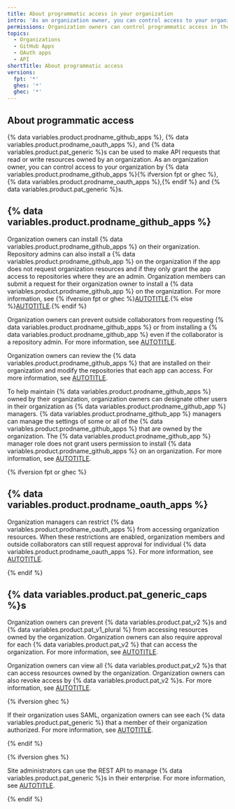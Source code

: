 ```yaml
---
title: About programmatic access in your organization
intro: 'As an organization owner, you can control access to your organization by {% data variables.product.pat_generic %}s, {% data variables.product.prodname_github_apps %}, and {% data variables.product.prodname_oauth_apps %}.'
permissions: Organization owners can control programmatic access in their organization.
topics:
  - Organizations
  - GitHub Apps
  - OAuth apps
  - API
shortTitle: About programmatic access
versions:
  fpt: '*'
  ghes: '*'
  ghec: '*'
---
```


## About programmatic access

{% data variables.product.prodname_github_apps %}, {% data variables.product.prodname_oauth_apps %}, and {% data variables.product.pat_generic %}s can be used to make API requests that read or write resources owned by an organization. As an organization owner, you can control access to your organization by {% data variables.product.prodname_github_apps %}{% ifversion fpt or ghec %}, {% data variables.product.prodname_oauth_apps %},{% endif %} and {% data variables.product.pat_generic %}s.

## {% data variables.product.prodname_github_apps %}

Organization owners can install {% data variables.product.prodname_github_apps %} on their organization. Repository admins can also install a {% data variables.product.prodname_github_app %} on the organization if the app does not request organization resources and if they only grant the app access to repositories where they are an admin. Organization members can submit a request for their organization owner to install a {% data variables.product.prodname_github_app %} on the organization. For more information, see {% ifversion fpt or ghec %}[AUTOTITLE](/apps/using-github-apps/installing-an-app-in-your-organization).{% else %}[AUTOTITLE](/apps/maintaining-github-apps/installing-github-apps).{% endif %}

Organization owners can prevent outside collaborators from requesting {% data variables.product.prodname_github_apps %} or from installing a {% data variables.product.prodname_github_app %} even if the collaborator is a repository admin. For more information, see [AUTOTITLE](/organizations/managing-programmatic-access-to-your-organization/limiting-oauth-app-and-github-app-access-requests).

Organization owners can review the {% data variables.product.prodname_github_apps %} that are installed on their organization and modify the repositories that each app can access. For more information, see [AUTOTITLE](/organizations/managing-programmatic-access-to-your-organization/reviewing-github-apps-installed-in-your-organization).

To help maintain {% data variables.product.prodname_github_apps %} owned by their organization, organization owners can designate other users in their organization as {% data variables.product.prodname_github_app %} managers. {% data variables.product.prodname_github_app %} managers can manage the settings of some or all of the {% data variables.product.prodname_github_apps %} that are owned by the organization. The {% data variables.product.prodname_github_app %} manager role does not grant users permission to install {% data variables.product.prodname_github_apps %} on an organization. For more information, see [AUTOTITLE](/organizations/managing-programmatic-access-to-your-organization/adding-and-removing-github-app-managers-in-your-organization).

{% ifversion fpt or ghec %}

## {% data variables.product.prodname_oauth_apps %}

Organization managers can restrict {% data variables.product.prodname_oauth_apps %} from accessing organization resources. When these restrictions are enabled, organization members and outside collaborators can still request approval for individual {% data variables.product.prodname_oauth_apps %}. For more information, see [AUTOTITLE](/organizations/managing-oauth-access-to-your-organizations-data/about-oauth-app-access-restrictions).

{% endif %}

## {% data variables.product.pat_generic_caps %}s

Organization owners can prevent {% data variables.product.pat_v2 %}s and {% data variables.product.pat_v1_plural %} from accessing resources owned by the organization. Organization owners can also require approval for each {% data variables.product.pat_v2 %} that can access the organization. For more information, see [AUTOTITLE](/organizations/managing-programmatic-access-to-your-organization/setting-a-personal-access-token-policy-for-your-organization).

Organization owners can view all {% data variables.product.pat_v2 %}s that can access resources owned by the organization. Organization owners can also revoke access by {% data variables.product.pat_v2 %}s. For more information, see [AUTOTITLE](/organizations/managing-programmatic-access-to-your-organization/reviewing-and-revoking-personal-access-tokens-in-your-organization).

{% ifversion ghec %}

If their organization uses SAML, organization owners can see each {% data variables.product.pat_generic %} that a member of their organization authorized. For more information, see [AUTOTITLE](/organizations/granting-access-to-your-organization-with-saml-single-sign-on/viewing-and-managing-a-members-saml-access-to-your-organization#viewing-and-revoking-authorized-credentials).

{% endif %}

{% ifversion ghes %}

Site administrators can use the REST API to manage {% data variables.product.pat_generic %}s in their enterprise. For more information, see [AUTOTITLE](/rest/enterprise-admin/users).

{% endif %}
